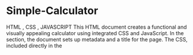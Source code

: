# Simple-Calculator
HTML , CSS , JAVASCRIPT
This HTML document creates a functional and visually appealing calculator using integrated CSS and JavaScript. In the <head> section, the document sets up metadata and a title for the page. The CSS, included directly in the <style> tag, provides detailed styling for the calculator's appearance and layout. The body is styled with a background image through the im class, which adds a dynamic visual element to the page. This class uses the background-image property to set a full-size background picture, while background-size: cover ensures the image covers the entire screen without distortion.

The .calculator class styles the main container for the calculator. It features a dark background color (rgb(8, 8, 8)), a light border, rounded corners, and padding for spacing. A subtle box shadow (0 0 10px rgba(0,0,0,0.1)) adds depth, making the calculator appear elevated from the page. The width is set to 220px, which is ample for the calculator's layout.

Inside the calculator, the input field, with the ID display, is styled to take up the full width of the container and has a light gray background (#ddd) for better contrast with the dark theme. It is disabled to prevent direct editing and acts solely as a display area for the current calculation or result.

The calculator's buttons are styled for a consistent and clean look. The .calculator button rules set the general button style with a 20% width for each button, padding for spacing, and a border radius of 5px. The buttons have a light background color (#f1f1f1) and change to a darker shade (#ddd) on hover, providing visual feedback to the user. Special classes are used to differentiate operator buttons. The .operator class applies a distinctive background color (#fe9241) and white text for better visibility. Buttons with a .double class have adjusted widths to span across two columns, ensuring that larger buttons like 0 and = fit well within the calculator's grid.

The JavaScript code provides functionality for the calculator. The appendToDisplay(value) function adds the clicked button’s value to the display input field. The clearDisplay() function clears the current value in the display when the 'C' button is clicked. The calculate() function evaluates the expression entered in the display using JavaScript's eval() function, which parses and executes the mathematical expression. If the expression is invalid, it catches errors and displays 'Error' in the input field to inform the user.

Additional inline styles for specific buttons adjust their appearance further. For example, the 0 button has a custom width (95px), and the decimal point button has extra left margin to align properly with adjacent buttons. The equals button (=) spans across multiple columns with a width of 150px to make it prominent.

Overall, this setup provides a functional and aesthetically pleasing calculator, combining simple HTML structure with CSS for styling and JavaScript for interactive functionality. The design ensures ease of use with clearly defined buttons and a user-friendly layout.

